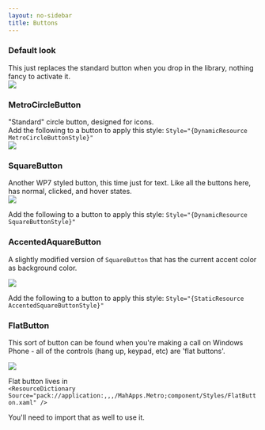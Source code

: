 ```yaml
---
layout: no-sidebar
title: Buttons
---
```


### Default look

This just replaces the standard button when you drop in the library, nothing fancy to activate it.                         
![]({{site.baseurl}}/images/08_RegularButton.png)

### MetroCircleButton

"Standard" circle button, designed for icons.  
Add the following to a button to apply this style: `Style="{DynamicResource MetroCircleButtonStyle}"`  
![]({{site.baseurl}}/images/07_CircleButtons.png)

### SquareButton 

Another WP7 styled button, this time just for text. Like all the buttons here, has normal, clicked, and hover states.  
![]({{site.baseurl}}/images/square-button.png)

Add the following to a button to apply this style: `Style="{DynamicResource SquareButtonStyle}"`

### AccentedAquareButton

A slightly modified version of `SquareButton` that has the current accent color as background color.

![]({{site.baseurl}}/images/accent-square-button.png)

Add the following to a button to apply this style: `Style="{StaticResource AccentedSquareButtonStyle}"`

### FlatButton

This sort of button can be found when you're making a call on Windows Phone - all of the controls (hang up, keypad, etc) are 'flat buttons'.  

![]({{site.baseurl}}/images/flatbutton.png) 

Flat button lives in   
`<ResourceDictionary Source="pack://application:,,,/MahApps.Metro;component/Styles/FlatButton.xaml" />`

You'll need to import that as well to use it.



